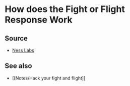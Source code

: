 # How does the Fight or Flight Response Work

## Source
- [Ness Labs](https://nesslabs.com/fight-or-flight-response?ck_subscriber_id=1313054621&utm_source=convertkit&utm_medium=email&utm_campaign=Maker+Mind%3A+Fight+or+flight%3F+%F0%9F%A5%8A%20-%206647362)

## See also
- [[Notes/Hack your fight and flight]]